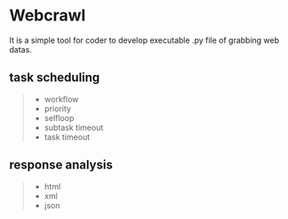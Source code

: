 # Webcrawl

It is a simple tool for coder to develop executable .py file of grabbing web datas. 

## task scheduling

>    - workflow 
>    - priority 
>    - selfloop 
>    - subtask timeout 
>    - task timeout 

## response analysis

>    - html 
>    - xml 
>    - json 